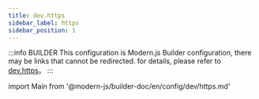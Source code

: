 ```yaml
---
title: dev.https
sidebar_label: https
sidebar_position: 1
---
```


:::info BUILDER
This configuration is Modern.js Builder configuration, there may be links that cannot be redirected. for details, please refer to [dev.https](https://modernjs.dev/builder/zh/api/config-dev.html#dev-https)。
:::

import Main from '@modern-js/builder-doc/en/config/dev/https.md'

<Main />
